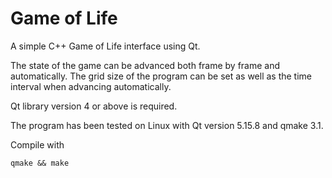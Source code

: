 # Game of Life

A simple C++ Game of Life interface using Qt.

The state of the game can be advanced both frame by frame and automatically. The grid size of the program can be set as well as the time interval when advancing automatically.

Qt library version 4 or above is required.

The program has been tested on Linux with Qt version 5.15.8 and qmake 3.1.

Compile with

```qmake && make```

